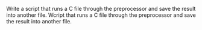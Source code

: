 Write a script that runs a C file through the preprocessor and save the result into another file. 
Wcript that runs a C file through the preprocessor and save the result into another file.


